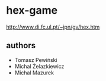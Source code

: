 hex-game
========

http://www.di.fc.ul.pt/~jpn/gv/hex.htm

## authors

* Tomasz Pewiński
* Michal Żelazkiewicz
* Michal Mazurek
